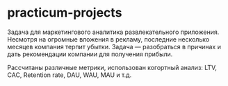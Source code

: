 # practicum-projects
Задача для маркетингового аналитика развлекательного приложения. Несмотря на огромные вложения в рекламу, последние несколько месяцев компания терпит убытки. Задача — разобраться в причинах и дать рекомендации компании для получения прибыли.

Рассчитаны различные метрики, использован когортный анализ: LTV, CAC, Retention rate, DAU, WAU, MAU и т.д.